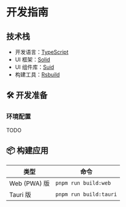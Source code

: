 # 开发指南

## 技术栈

- 开发语言：[TypeScript](https://www.typescriptlang.org/)
- UI 框架：[Solid](https://www.solidjs.com/)
- UI 组件库：[Suid](https://suid.dev/)
- 构建工具：[Rsbuild](https://rsbuild.rs/)

## 🛠️ 开发准备

### 环境配置

TODO

## 📦 构建应用

| 类型         | 命令                   |
| ------------ | ---------------------- |
| Web (PWA) 版 | `pnpm run build:web`   |
| Tauri 版     | `pnpm run build:tauri` |
